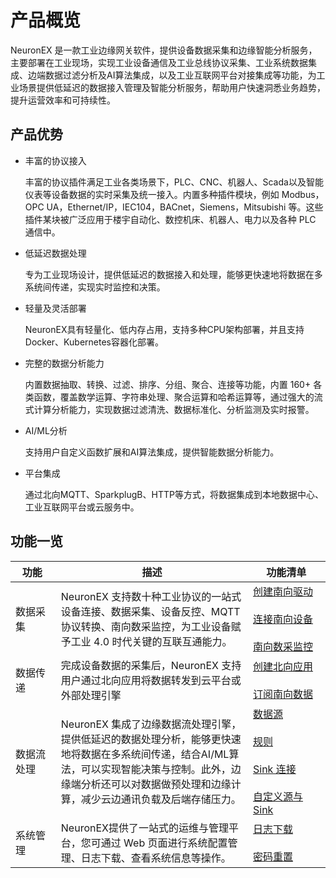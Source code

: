 # 产品概览

NeuronEX 是一款工业边缘网关软件，提供设备数据采集和边缘智能分析服务，主要部署在工业现场，实现工业设备通信及工业总线协议采集、工业系统数据集成、边端数据过滤分析及AI算法集成，以及工业互联网平台对接集成等功能，为工业场景提供低延迟的数据接入管理及智能分析服务，帮助用户快速洞悉业务趋势，提升运营效率和可持续性。


## 产品优势

- 丰富的协议接入

    丰富的协议插件满足工业各类场景下，PLC、CNC、机器人、Scada以及智能仪表等设备数据的实时采集及统一接入。内置多种插件模块，例如 Modbus，OPC UA，Ethernet/IP，IEC104，BACnet，Siemens，Mitsubishi 等。这些插件某块被广泛应用于楼宇自动化、数控机床、机器人、电力以及各种 PLC 通信中。

- 低延迟数据处理

    专为工业现场设计，提供低延迟的数据接入和处理，能够更快速地将数据在多系统间传递，实现实时监控和决策。

- 轻量及灵活部署

    NeuronEX具有轻量化、低内存占用，支持多种CPU架构部署，并且支持Docker、Kubernetes容器化部署。

- 完整的数据分析能力

    内置数据抽取、转换、过滤、排序、分组、聚合、连接等功能，内置 160+ 各类函数，覆盖数学运算、字符串处理、聚合运算和哈希运算等，通过强大的流式计算分析能力，实现数据过滤清洗、数据标准化、分析监测及实时报警。

- AI/ML分析

    支持用户自定义函数扩展和AI算法集成，提供智能数据分析能力。

- 平台集成

    通过北向MQTT、SparkplugB、HTTP等方式，将数据集成到本地数据中心、工业互联网平台或云服务中。

## 功能一览

| <div style="width:40pt">功能</div> | 描述                                                         | <div style="width:80pt">功能清单</div>                       |
| ---------------------------------- | ------------------------------------------------------------ | ------------------------------------------------------------ |
| 数据采集                           | NeuronEX 支持数十种工业协议的一站式设备连接、数据采集、设备反控、MQTT协议转换、南向数采监控，为工业设备赋予工业 4.0 时代关键的互联互通能力。| [创建南向驱动](./config/south-devices/south-devices.md)<br /><br />[连接南向设备](./config/groups-tags/groups-tags.md) <br /><br />[南向数采监控](./monitor/introduction.md)|
| 数据传递                           | 完成设备数据的采集后，NeuronEX 支持用户通过北向应用将数据转发到云平台或外部处理引擎 | [创建北向应用](./config/north-apps/north-apps.md)<br /><br />[订阅南向数据](./config/subscription.md) |
| 数据流处理                         | NeuronEX 集成了边缘数据流处理引擎，提供低延迟的数据处理分析，能够更快速地将数据在多系统间传递，结合AI/ML算法，可以实现智能决策与控制。此外，边缘端分析还可以对数据做预处理和边缘计算，减少云边通讯负载及后端存储压力。 | [数据源](./streaming-processing/source.md)<br /><br />[规则](./streaming-processing/rules.md)<br /><br />[Sink 连接](./streaming-processing/sink/sink.md)<br /><br />[自定义源与 Sink](./streaming-processing/extension.md) |
| 系统管理                           | NeuronEX提供了一站式的运维与管理平台，您可通过 Web 页面进行系统配置管理、日志下载、查看系统信息等操作。 | [日志下载](./management/logs.md)<br /><br />[密码重置](./management/password.md) |
